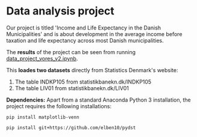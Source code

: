 # Data analysis project

Our project is titled 'Income and Life Expectancy in the Danish Municipalities' and is about development in the average income before taxation and life expectancy across most Danish municipalities.

The **results** of the project can be seen from running [data_project_vores_v2.ipynb](dataproject.ipynb).

This **loades two datasets** directly from Statistics Denmark's website:

1. The table INDKP105 from statistikbanekn.dk/INDKP105
1. The table LIV01 from statistikbanekn.dk/LIV01

**Dependencies:** Apart from a standard Anaconda Python 3 installation, the project requires the following installations:

``pip install matplotlib-venn``

``pip install git+https://github.com/elben10/pydst``
